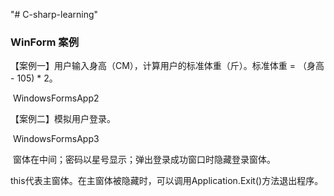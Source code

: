 "# C-sharp-learning" 



### WinForm 案例

【案例一】用户输入身高（CM），计算用户的标准体重（斤）。标准体重 = （身高 - 105) * 2。

​					WindowsFormsApp2

【案例二】模拟用户登录。

​					WindowsFormsApp3

​					窗体在中间；密码以星号显示；弹出登录成功窗口时隐藏登录窗体。

​					this代表主窗体。在主窗体被隐藏时，可以调用Application.Exit()方法退出程序。

